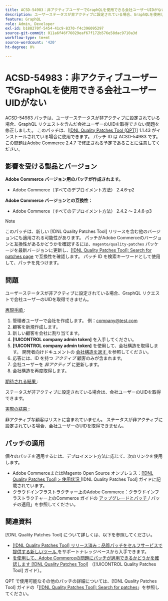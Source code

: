 ```yaml
---
title: ACSD-54983：非アクティブユーザーでGraphQLを使用できる会社ユーザーUIDがない
description: ユーザーステータスが非アクティブに設定されている場合、GraphQLを使用して会社のユーザーUID リクエストを取得できないAdobe Commerceの問題を修正するために ACSD-54983 パッチを適用します。
feature: GraphQL
role: Admin, Developer
exl-id: b188270f-5454-41c9-8370-f4c396095297
source-git-commit: 011a6f46f76029eaf67f172b576e58dac9710a3d
workflow-type: tm+mt
source-wordcount: '420'
ht-degree: 0%

---
```


# ACSD-54983：非アクティブユーザーでGraphQLを使用できる会社ユーザーUIDがない

ACSD-54983 パッチは、ユーザーステータスが非アクティブに設定されている場合、GraphQL リクエストを含んだ会社ユーザーのUIDを取得できない問題を修正しました。 このパッチは、[[!DNL Quality Patches Tool (QPT)]](https://experienceleague.adobe.com/en/docs/commerce-operations/tools/quality-patches-tool/quality-patches-tool-to-self-serve-quality-patches) 1.1.43 がインストールされている場合に使用できます。 パッチ ID は ACSD-54983 です。 この問題はAdobe Commerce 2.4.7 で修正される予定であることに注意してください。

## 影響を受ける製品とバージョン

**Adobe Commerce バージョン用のパッチが作成されます。**

* Adobe Commerce（すべてのデプロイメント方法） 2.4.6-p2

**Adobe Commerce バージョンとの互換性：**

* Adobe Commerce（すべてのデプロイメント方法） 2.4.2 ～ 2.4.6-p3

>[!NOTE]
>
>このパッチは、新しい [!DNL Quality Patches Tool] リリースを含む他のバージョンにも適用される可能性があります。 パッチがAdobe Commerceのバージョンと互換性があるかどうかを確認するには、`magento/quality-patches` パッケージを最新バージョンに更新し、[[!DNL Quality Patches Tool]: Search for patches page](https://experienceleague.adobe.com/tools/commerce-quality-patches/index.html) で互換性を確認します。 パッチ ID を検索キーワードとして使用して、パッチを見つけます。

## 問題

ユーザーステータスが非アクティブに設定されている場合、GraphQL リクエストで会社ユーザーのUIDを取得できません。

<u> 再現手順 </u>:

1. 管理者ユーザーで会社を作成します。 例：company@test.com
1. 顧客を新規作成します。
1. 新しい顧客を会社に割り当てます。
1. **[!UICONTROL company admin token]** を入手してください。
1. **[!UICONTROL company admin token]** を使用して、会社構造を取得します。 開発者向けドキュメントの [ 会社構造を返す ](https://developer.adobe.com/commerce/webapi/graphql/schema/b2b/company/queries/company/#return-the-company-structure) を参照してください。
1. 応答には、ID を持つ *アクティブ* 顧客のみが含まれます。
1. 会社ユーザーを *非アクティブ* に更新します。
1. 会社構造を再度取得します。

<u> 期待される結果 </u>:

ステータスが非アクティブに設定されている場合は、会社ユーザーのUIDを取得できます。

<u> 実際の結果 </u>:

非アクティブな顧客はリストに含まれていません。 ステータスが非アクティブに設定されている場合、会社ユーザーのUIDを取得できません。

## パッチの適用

個々のパッチを適用するには、デプロイメント方法に応じて、次のリンクを使用します。

* Adobe CommerceまたはMagento Open Source オンプレミス：[[!DNL Quality Patches Tool] > 使用状況 ](/help/tools/quality-patches-tool/usage.md) [!DNL Quality Patches Tool] ガイドに記載されています。
* クラウドインフラストラクチャー上のAdobe Commerce：クラウドインフラストラクチャー上のCommerce ガイドの [ アップグレードとパッチ ](https://experienceleague.adobe.com/docs/commerce-cloud-service/user-guide/develop/upgrade/apply-patches.html)/ パッチの適用」を参照してください。

## 関連資料

[!DNL Quality Patches Tool] について詳しくは、以下を参照してください。

* [[!DNL Quality Patches Tool]  リリース済み：品質パッチをセルフサービスで提供する新しいツール ](https://experienceleague.adobe.com/en/docs/commerce-operations/tools/quality-patches-tool/quality-patches-tool-to-self-serve-quality-patches) をサポートナレッジベースから入手できます。
* [ を使用して、Adobe Commerceの問題にパッチが適用できるかどうかを確認します  [!DNL Quality Patches Tool]](/help/tools/quality-patches-tool/patches-available-in-qpt/check-patch-for-magento-issue-with-magento-quality-patches.md) （[!UICONTROL Quality Patches Tool] ガイド）。


QPT で使用可能なその他のパッチの詳細については、[!DNL Quality Patches Tool] ガイドの「[[!DNL Quality Patches Tool]: Search for patches](https://experienceleague.adobe.com/tools/commerce-quality-patches/index.html)」を参照してください。
